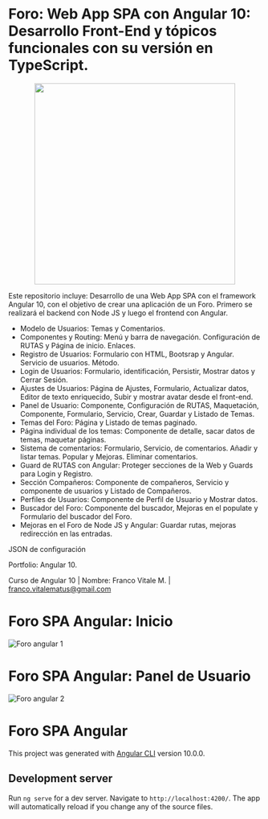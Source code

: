 # Foro: Web App SPA con Angular 10: Desarrollo Front-End y tópicos funcionales con su versión en TypeScript.

<p align="center"><img src="https://user-images.githubusercontent.com/66401629/88130018-7c15c580-cba7-11ea-8185-554107b23390.png" width="400"></p>

<p align="center">

</p>

Este repositorio incluye: Desarrollo de una Web App SPA con el framework Angular 10, con el objetivo de crear una aplicación de un Foro. Primero se realizará el backend con Node JS y luego el frontend con Angular.

- Modelo de Usuarios: Temas y Comentarios.
- Componentes y Routing: Menú y barra de navegación. Configuración de RUTAS y Página de inicio. Enlaces.
- Registro de Usuarios: Formulario con HTML, Bootsrap y Angular. Servicio de usuarios. Método.
- Login de Usuarios: Formulario, identificación, Persistir, Mostrar datos y Cerrar Sesión.
- Ajustes de Usuarios: Página de Ajustes, Formulario, Actualizar datos, Editor de texto enriquecido, Subir y mostrar avatar desde el front-end.
- Panel de Usuario: Componente, Configuración de RUTAS, Maquetación, Componente, Formulario, Servicio, Crear, Guardar y Listado de Temas.
- Temas del Foro: Página y Listado de temas paginado.
- Página individual de los temas: Componente de detalle, sacar datos de temas, maquetar páginas.
- Sistema de comentarios: Formulario, Servicio, de comentarios. Añadir y listar temas. Popular y Mejoras. Eliminar comentarios.
- Guard de RUTAS con Angular: Proteger secciones de la Web y Guards para Login y Registro.
- Sección Compañeros: Componente de compañeros, Servicio y componente de usuarios y Listado de Compañeros.
- Perfiles de Usuarios: Componente de Perfil de Usuario y Mostrar datos.
- Buscador del Foro: Componente del buscador, Mejoras en el populate y Formulario del buscador del Foro.
- Mejoras en el Foro de Node JS y Angular: Guardar rutas, mejoras redirección en las entradas.


JSON de configuración

Portfolio: Angular 10.

Curso de Angular 10 | Nombre: Franco Vitale M. | franco.vitalematus@gmail.com

# Foro SPA Angular: Inicio

![Foro angular 1](https://user-images.githubusercontent.com/66401629/88359263-0133e280-cd40-11ea-87ff-0778671dbab7.jpg)

# Foro SPA Angular: Panel de Usuario

![Foro angular 2](https://user-images.githubusercontent.com/66401629/88359273-0a24b400-cd40-11ea-928a-857587a16c70.jpg)


# Foro SPA Angular

This project was generated with [Angular CLI](https://github.com/angular/angular-cli) version 10.0.0.

## Development server

Run `ng serve` for a dev server. Navigate to `http://localhost:4200/`. The app will automatically reload if you change any of the source files.

